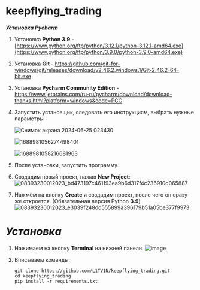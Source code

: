 # keepflying_trading

***Установка Pycharm***

1. Установка **Python 3.9** - [https://www.python.org/ftp/python/3.12.1/python-3.12.1-amd64.exe](https://www.python.org/ftp/python/3.9.0/python-3.9.0-amd64.exe)
2. Установка **Git** - https://github.com/git-for-windows/git/releases/download/v2.46.2.windows.1/Git-2.46.2-64-bit.exe
3. Установка **Pycharm Community Edition** -
   https://www.jetbrains.com/ru-ru/pycharm/download/download-thanks.html?platform=windows&code=PCC


4. Запустить установщик, следовать его инструкциям, выбрать нужные параметры -
   
   ![Снимок экрана 2024-06-25 023430](https://github.com/L1TV1N/Post_Genertor/assets/98161411/cba01787-fa3f-4a21-8998-8dae58007088)
   
   ![1688981056274498401](https://github.com/L1TV1N/Post_Genertor/assets/98161411/629213a8-1203-48d0-a347-dba8e27bb2c1)
   
   ![1688981058216681963](https://github.com/L1TV1N/Post_Genertor/assets/98161411/72419d32-7835-41d8-a5ea-ba90afff0101)

5. После установки, запустить программу.
   
6. Создадим новый проект, нажав **New Project**:
 ![08393230012023_bd473197c461193ea9b6d317f4c236910d065887](https://github.com/L1TV1N/Post_Genertor/assets/98161411/e864562b-d0a8-4f73-8bb4-ea14126e0b16)

7. Нажмём на кнопку **Create** и создадим проект, после чего он сразу же откроется. (Обязательная версия Python **3.9**)
![08393230012023_e3039f248dd555899a396179b51a05be377f9973](https://github.com/L1TV1N/Post_Genertor/assets/98161411/c07fb967-f7d9-4758-8c72-a83bbd651029)



# ***Установка***

1. Нажимаем на кнопку **Terminal** на нижней панели:
![image](https://github.com/L1TV1N/Post_Genertor/assets/98161411/bd5ad16f-be80-4247-93f8-be9a8d916856)

2. Вписываем команды:
   ```
   git clone https://github.com/L1TV1N/keepflying_trading.git
   cd keepflying_trading
   pip install -r requirements.txt
   ```

